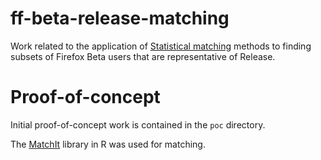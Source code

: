 # ff-beta-release-matching

Work related to the application of [Statistical matching](https://en.wikipedia.org/wiki/Matching_(statistics)) methods to finding subsets of Firefox Beta users that are representative of Release.

# Proof-of-concept
Initial proof-of-concept work is contained in the `poc` directory.

The [MatchIt](https://cran.r-project.org/web/packages/MatchIt/vignettes/matchit.pdf) library in R was used for matching. 


